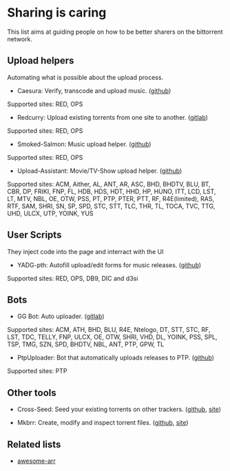 # Sharing is caring

This list aims at guiding people on how to be better sharers on the bittorrent network.

## Upload helpers

Automating what is possible about the upload process.

- Caesura: Verify, transcode and upload music. ([github](https://github.com/RogueOneEcho/caesura))

Supported sites: RED, OPS

- Redcurry: Upload existing torrents from one site to another. ([gitlab](https://gitlab.com/_mclovin/redcurry))

Supported sites: RED, OPS

- Smoked-Salmon: Music upload helper. ([github](https://github.com/smokin-salmon/smoked-salmon))

Supported sites: RED, OPS

- Upload-Assistant: Movie/TV-Show upload helper. ([github](https://github.com/Audionut/Upload-Assistant))

Supported sites: ACM, Aither, AL, ANT, AR, ASC, BHD, BHDTV, BLU, BT, CBR, DP, FRIKI, FNP, FL, HDB, HDS, HDT, HHD, HP, HUNO, ITT, LCD, LST, LT, MTV, NBL, OE, OTW, PSS, PT, PTP, PTER, PTT, RF, R4E(limited), RAS, RTF, SAM, SHRI, SN, SP, SPD, STC, STT, TLC, THR, TL, TOCA, TVC, TTG, UHD, ULCX, UTP, YOINK, YUS

## User Scripts

They inject code into the page and interract with the UI

- YADG-pth: Autofill upload/edit forms for music releases. ([github](https://github.com/SavageCore/yadg-pth-userscript))

Supported sites: RED, OPS, DB9, DIC and d3si

## Bots

- GG Bot: Auto uploader. ([gitlab](https://gitlab.com/NoobMaster669/gg-bot-upload-assistant))

Supported sites: ACM, ATH, BHD, BLU, R4E, Ntelogo, DT, STT, STC, RF, LST, TDC, TELLY, FNP, ULCX, OE, OTW, SHRI, VHD, DL, YOINK, PSS, SPL, TSP, TMG, SZN, SPD, BHDTV, NBL, ANT, PTP, GPW, TL

- PtpUploader: Bot that automatically uploads releases to PTP. ([github](https://github.com/kannibalox/PtpUploader/))

Supported sites: PTP

## Other tools

- Cross-Seed: Seed your existing torrents on other trackers. ([github](https://github.com/cross-seed/cross-seed), [site](https://www.cross-seed.org/))

- Mkbrr: Create, modify and inspect torrent files. ([github](https://github.com/autobrr/mkbrr), [site](https://mkbrr.com/introduction))

## Related lists

- [awesome-arr](https://github.com/Ravencentric/awesome-arr)
